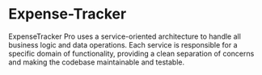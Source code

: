 # Expense-Tracker
ExpenseTracker Pro uses a service-oriented architecture to handle all business logic and data operations. Each service is responsible for a specific domain of functionality, providing a clean separation of concerns and making the codebase maintainable and testable.
